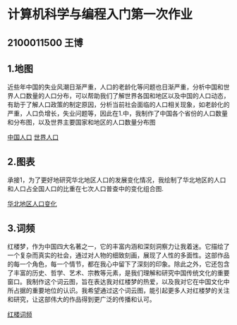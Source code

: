 # 计算机科学与编程入门第一次作业
## 2100011500 王博

## 1.地图
近些年中国的失业风潮日渐严重，人口的老龄化等问题也日渐严重，分析中国和世界人口数量的人口分布，可以帮助我们了解世界各国和地区以及中国的人口动态，有助于了解人口政策的制定原因，分析当前社会面临的人口相关现象，如老龄化的严重，人口负增长，失业问题等，因此在1.中，我制作了中国各个省份的人口数量和分布图，以及世界主要国家和地区的人口数量分布图

[中国人口](https://bob86137.github.io/china_map.html)
[世界人口](https://bob86137.github.io/world_map.html)
## 2.图表
承接1，为了更好地研究华北地区人口的发展变化情况，我绘制了华北地区的人口和人口占全国人口的比重在七次人口普查中的变化组合图.

[华北地区人口变化](https://bob86137.github.io/timeline_bar.html)
## 3.词频
红楼梦，作为中国四大名著之一，它的丰富内涵和深刻洞察力让我着迷。它描绘了一个复杂而真实的社会，通过对人物的细致刻画，展现了人性的多面性。这部作品的每一个角色，每一个情节，都在我心中留下了深刻的印象。除此之外，它还包含了丰富的历史、哲学、艺术、宗教等元素，是我们理解和研究中国传统文化的重要窗口。我制作这个词云图，旨在表达我对红楼梦的热爱，以及我对它在中国文化中所占据的重要地位的认识。我希望通过这个词云图，能引起更多人对红楼梦的关注和研究，让这部伟大的作品得到更广泛的传播和认可。

[红楼词频](https://bob86137.github.io/wordcloud.html)
